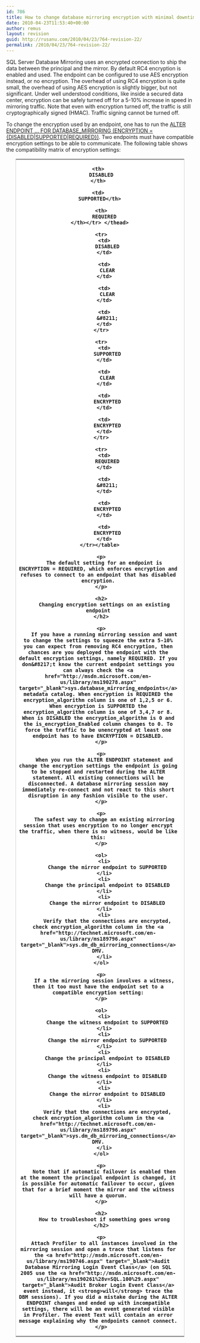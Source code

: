 ```yaml
---
id: 786
title: How to change database mirroring encryption with minimal downtime
date: 2010-04-23T11:53:40+00:00
author: remus
layout: revision
guid: http://rusanu.com/2010/04/23/764-revision-22/
permalink: /2010/04/23/764-revision-22/
---
```

SQL Server Database Mirroring uses an encrypted connection to ship the data between the principal and the mirror. By default RC4 encryption is enabled and used. The endpoint can be configured to use AES encryption instead, or no encryption. The overhead of using RC4 encryption is quite small, the overhead of using AES encryption is slightly bigger, but not significant. Under well understood conditions, like inside a secured data center, encryption can be safely turned off for a 5-10% increase in speed in mirroring traffic. Note that even with encryption turned off, the traffic is still cryptographically signed (HMAC). Traffic signing cannot be turned off.

To change the encryption used by an endpoint, one has to run the <a href="http://technet.microsoft.com/en-us/library/ms186332.aspx" target="_blank">ALTER ENDPOINT &#8230; FOR DATABASE_MIRRORING (ENCRYPTION = {DISABLED|SUPPORTED|REQUIRED})</a>. Two endpoints must have compatible encryption settings to be able to communicate. The following table shows the compatibility matrix of encryption settings:

<table style="width:90%; margin-left:auto;margin-right:auto;border: 1px solid #ccc;border-collapse:collapse">
  <colgroup> <col width="25%" style="background-color:lightgray"/> <col width="25%"/> <col width="25%"/> <col width="25%"/> </colgroup> <tr style="background-color:lightgray">
    <th style="background-color:white" />
    
    <th>
      DISABLED
    </th>
    
    <td>
      SUPPORTED</th> 
      
      <th>
        REQUIRED
      </th></tr> </thead> 
      
      <tr>
        <td>
          DISABLED
        </td>
        
        <td>
          CLEAR
        </td>
        
        <td>
          CLEAR
        </td>
        
        <td>
          &#8211;
        </td>
      </tr>
      
      <tr>
        <td>
          SUPPORTED
        </td>
        
        <td>
          CLEAR
        </td>
        
        <td>
          ENCRYPTED
        </td>
        
        <td>
          ENCRYPTED
        </td>
      </tr>
      
      <tr>
        <td>
          REQUIRED
        </td>
        
        <td>
          &#8211;
        </td>
        
        <td>
          ENCRYPTED
        </td>
        
        <td>
          ENCRYPTED
        </td>
      </tr></table> 
      
      <p>
        The default setting for an endpoint is ENCRYPTION = REQUIRED, which enforces encryption and refuses to connect to an endpoint that has disabled encryption.
      </p>
      
      <h2>
        Changing encryption settings on an existing endpoint
      </h2>
      
      <p>
        If you have a running mirroring session and want to change the settings to squeeze the extra 5-10% you can expect from removing RC4 encryption, then chances are you deployed the endpoint with the default encryption settings, namely REQUIRED. If you don&#8217;t know the current endpoint settings you can always check the <a href="http://msdn.microsoft.com/en-us/library/ms190278.aspx" target="_blank">sys.database_mirroring_endpoints</a> metadata catalog. When encryption is REQUIRED the encryption_algorithm column is one of 1,2,5 or 6. When encryption is SUPPORTED the encryption_algorithm column is one of 3,4,7 or 8. When is DISABLED the encryption_algorithm is 0 and the is_encryption_Enabled column changes to 0. To force the traffic to be unencrypted at least one endpoint has to have ENCRYPTION = DISABLED.
      </p>
      
      <p>
        When you run the ALTER ENDPOINT statement and change the encryption settings the endpoint is going to be stopped and restarted during the ALTER statement. All existing connections will be disconnected. A database mirroring session may immediately re-connect and not react to this short disruption in any fashion visible to the user.
      </p>
      
      <p>
        The safest way to change an existing mirroring session that uses encryption to no longer encrypt the traffic, when there is no witness, would be like this:
      </p>
      
      <ol>
        <li>
          Change the mirror endpoint to SUPPORTED
        </li>
        <li>
          Change the principal endpoint to DISABLED
        </li>
        <li>
          Change the mirror endpoint to DISABLED
        </li>
        <li>
          Verify that the connections are encrypted, check encryption_algorithm column in the <a href="http://technet.microsoft.com/en-us/library/ms189796.aspx" target="_blank">sys.dm_db_mirroring_connections</a> DMV.
        </li>
      </ol>
      
      <p>
        If a the mirroring session involves a witness, then it too must have the endpoint set to a compatible encryption setting:
      </p>
      
      <ol>
        <li>
          Change the witness endpoint to SUPPORTED
        </li>
        <li>
          Change the mirror endpoint to SUPPORTED
        </li>
        <li>
          Change the principal endpoint to DISABLED
        </li>
        <li>
          Change the witness endpoint to DISABLED
        </li>
        <li>
          Change the mirror endpoint to DISABLED
        </li>
        <li>
          Verify that the connections are encrypted, check encryption_algorithm column in the <a href="http://technet.microsoft.com/en-us/library/ms189796.aspx" target="_blank">sys.dm_db_mirroring_connections</a> DMV.
        </li>
      </ol>
      
      <p>
        Note that if automatic failover is enabled then at the moment the principal endpoint is changed, it is possible for automatic failover to occur, given that for a brief moment the mirror and the witness will have a quorum.
      </p>
      
      <h2>
        How to troubleshoot if something goes wrong
      </h2>
      
      <p>
        Attach Profiler to all instances involved in the mirroring session and open a trace that listens for the <a href="http://msdn.microsoft.com/en-us/library/ms190746.aspx" target="_blank">Audit Database Mirroring Login Event Class</a> (on SQL 2005 use the <a href="http://msdn.microsoft.com/en-us/library/ms190261%28v=SQL.100%29.aspx" target="_blank">Audit Broker Login Event Class</a> event instead, it <strong>will</strong> trace the DBM sessions). If you did a mistake during the ALTER ENDPOINT changes and ended up with incompatible settings, there will be an event generated visible in Profiler. The event Text will contain an error message explaining why the endpoints cannot connect.
      </p>